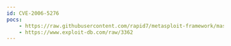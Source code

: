 ```yaml
---
id: CVE-2006-5276
pocs:
    - https://raw.githubusercontent.com/rapid7/metasploit-framework/master/modules/exploits/multi/ids/snort_dce_rpc.rb
    - https://www.exploit-db.com/raw/3362
---
```

